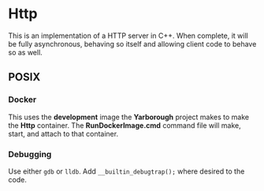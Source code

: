 # Http

This is an implementation of a HTTP server in C++.  When complete, it
will be fully asynchronous, behaving so itself and allowing client code
to behave so as well.

## POSIX

### Docker

This uses the **development** image the **Yarborough** project makes to make the **Http** container.  The **RunDockerImage.cmd**
command file will make, start, and attach to that container.

### Debugging

Use either `gdb` or `lldb`.  Add `__builtin_debugtrap();` where desired to the code.
